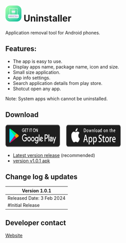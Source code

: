 # <img src="assets/icon_circul_shap.png" width="50" height="50"/> Uninstaller
Application removal tool for Android phones.

## Features:
- The app is easy to use.
- Display apps name, package name, icon and size.
- Small size application.
- App info settings.
- Search application details from play store.
- Shotcut open any app.

Note: System apps which cannot be uninstalled.

## Download
<a href="https://play.google.com/store/apps/details?id=com.freelancermustakin.uninstaller"><img alt="Get it on Google Play" 
	src="https://raw.githubusercontent.com/aladaapp/aladaapp/8a998377f81dc355319c3f8dd6ae3c7de6c71013/assets/svg/badge/badge_play_story_p001_202402.svg" width="170" height="70"></a>
 <a href="#"><img alt="Get it on App Store" 
	src="https://raw.githubusercontent.com/aladaapp/aladaapp/2768f4434ff098a5fddd982dcdb79c4e53d4f238/assets/svg/badge/badge_app_store_p001_202401.svg" style="padding-left:15px;" width="170" height="70"></a>

* [Latest version release](https://github.com/aladaapp/Uninstaller/raw/main/software-release/android-release/app-release%20v1.0.1.apk) (recommended)
* [version v1.0.1 apk](https://github.com/aladaapp/Uninstaller/raw/main/software-release/android-release/app-release%20v1.0.1.apk)

## Change log & updates
| Version 1.0.1                          |
| ----------------------------- |
| Released Date: 3 Feb 2024                  |
| #Initial Release                  |

## Developer contact
[Website](https://freelancermustakin.github.io) <br>
